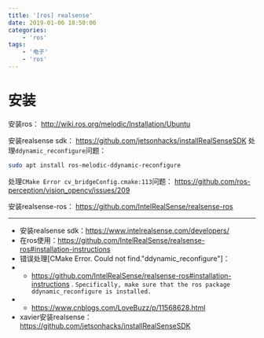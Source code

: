 ```yaml
---
title: '[ros] realsense'
date: 2019-01-06 18:50:00
categories: 
    - 'ros'
tags:
    - '电子'
    - 'ros'
---
```


# 安装

安装ros：
http://wiki.ros.org/melodic/Installation/Ubuntu

安装realsense sdk：
https://github.com/jetsonhacks/installRealSenseSDK
处理`ddynamic_reconfigure`问题：
```sh
sudo apt install ros-melodic-ddynamic-reconfigure
```
处理`CMake Error cv_bridgeConfig.cmake:113`问题：
https://github.com/ros-perception/vision_opencv/issues/209

安装realsense-ros：
https://github.com/IntelRealSense/realsense-ros


---

- 安装realsense sdk：https://www.intelrealsense.com/developers/
- 在ros使用：https://github.com/IntelRealSense/realsense-ros#installation-instructions
- 错误处理[CMake Error. Could not find."ddynamic_reconfigure"]：
- - https://github.com/IntelRealSense/realsense-ros#installation-instructions . `Specifically, make sure that the ros package ddynamic_reconfigure is installed.`
- - https://www.cnblogs.com/LoveBuzz/p/11568628.html
- xavier安装realsense： https://github.com/jetsonhacks/installRealSenseSDK
